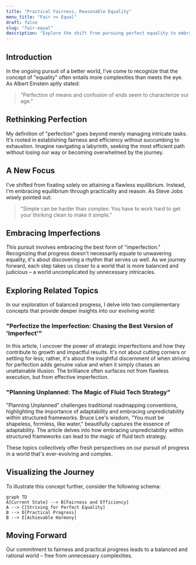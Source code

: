 ```yaml
---
title: "Practical Fairness, Reasonable Equality"
menu_title: "Fair >= Equal"
draft: false
slug: "fair-equal"
description: "Explore the shift from pursuing perfect equality to embracing practical progress and fairness."
---
```


## Introduction

In the ongoing pursuit of a better world, I've come to recognize that the concept of "equality" often entails more complexities than meets the eye. As Albert Einstein aptly stated:

> "Perfection of means and confusion of ends seem to characterize our age."

## Rethinking Perfection

My definition of "perfection" goes beyond merely managing intricate tasks. It's rooted in establishing fairness and efficiency without succumbing to exhaustion. Imagine navigating a labyrinth, seeking the most efficient path without losing our way or becoming overwhelmed by the journey.

## A New Focus

I've shifted from fixating solely on attaining a flawless equilibrium. Instead, I'm embracing equilibrium through practicality and reason. As Steve Jobs wisely pointed out:

> "Simple can be harder than complex: You have to work hard to get your thinking clean to make it simple."

## Embracing Imperfections

This pursuit involves embracing the best form of "imperfection." Recognizing that progress doesn't necessarily equate to unwavering equality, it's about discovering a rhythm that serves us well. As we journey forward, each step takes us closer to a world that is more balanced and judicious – a world uncomplicated by unnecessary intricacies.

## Exploring Related Topics

In our exploration of balanced progress, I delve into two complementary concepts that provide deeper insights into our evolving world:

### "Perfectize the Imperfection: Chasing the Best Version of 'Imperfect'"

In this article, I uncover the power of strategic imperfections and how they contribute to growth and impactful results. It's not about cutting corners or settling for less; rather, it's about the insightful discernment of when striving for perfection adds genuine value and when it simply chases an unattainable illusion. The brilliance often surfaces not from flawless execution, but from effective imperfection.

### "Planning Unplanned: The Magic of Fluid Tech Strategy"

"Planning Unplanned" challenges traditional roadmapping conventions, highlighting the importance of adaptability and embracing unpredictability within structured frameworks. Bruce Lee's wisdom, "You must be shapeless, formless, like water," beautifully captures the essence of adaptability. The article delves into how embracing unpredictability within structured frameworks can lead to the magic of fluid tech strategy.

These topics collectively offer fresh perspectives on our pursuit of progress in a world that's ever-evolving and complex.

## Visualizing the Journey

To illustrate this concept further, consider the following schema:

```mermaid
graph TD
A[Current State] --> B[Fairness and Efficiency]
A --> C[Striving for Perfect Equality]
B --> D[Practical Progress]
B --> E[Achievable Harmony]
```

## Moving Forward

Our commitment to fairness and practical progress leads to a balanced and rational world – free from unnecessary complexities.
